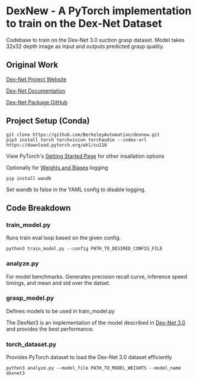 # DexNew - A PyTorch implementation to train on the Dex-Net Dataset
Codebase to train on the Dex-Net 3.0 suction grasp dataset. Model takes 32x32 depth image as input and outputs predicted grasp quality.
## Original Work
[Dex-Net Project Website](https://berkeleyautomation.github.io/dex-net/)

[Dex-Net Documentation](https://berkeleyautomation.github.io/dex-net/code.html)

[Dex-Net Package GitHub](https://github.com/BerkeleyAutomation/dex-net)

## Project Setup (Conda)
```
git clone https://github.com/BerkeleyAutomation/dexnew.git
pip3 install torch torchvision torchaudio --index-url https://download.pytorch.org/whl/cu118
```
View PyTorch's [Getting Started Page](https://pytorch.org/get-started/locally/) for other insallation options

Optionally for [Weights and Biases](https://wandb.ai/site) logging
```
pip install wandb
```
Set wandb to false in the YAML config to disable logging.

## Code Breakdown

### train_model.py

Runs train eval loop based on the given config.

```
python3 train_model.py --config PATH_TO_DESIRED_CONFIG_FILE
```

### analyze.py

For model benchmarks. Generates precision recall curve, inference speed timings, and mean and std over the datset.

### grasp_model.py

Defines models to be used in train_model.py

The DexNet3 is an implementation of the model described in [Dex-Net 3.0](https://arxiv.org/abs/1709.06670) and provides the best performance.

### torch_dataset.py

Provides PyTorch dataset to load the Dex-Net 3.0 dataset efficiently
```
python3 analyze.py --model_file PATH_TO_MODEL_WEIGHTS --model_name dexnet3
```



